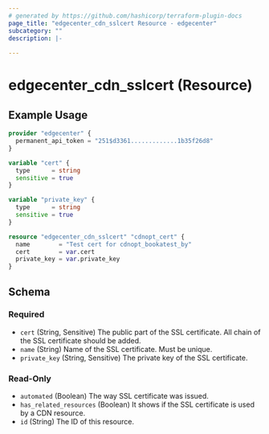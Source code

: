 ```yaml
---
# generated by https://github.com/hashicorp/terraform-plugin-docs
page_title: "edgecenter_cdn_sslcert Resource - edgecenter"
subcategory: ""
description: |-
  
---
```


# edgecenter_cdn_sslcert (Resource)



## Example Usage

```terraform
provider "edgecenter" {
  permanent_api_token = "251$d3361.............1b35f26d8"
}

variable "cert" {
  type      = string
  sensitive = true
}

variable "private_key" {
  type      = string
  sensitive = true
}

resource "edgecenter_cdn_sslcert" "cdnopt_cert" {
  name        = "Test cert for cdnopt_bookatest_by"
  cert        = var.cert
  private_key = var.private_key
}
```

<!-- schema generated by tfplugindocs -->
## Schema

### Required

- `cert` (String, Sensitive) The public part of the SSL certificate. All chain of the SSL certificate should be added.
- `name` (String) Name of the SSL certificate. Must be unique.
- `private_key` (String, Sensitive) The private key of the SSL certificate.

### Read-Only

- `automated` (Boolean) The way SSL certificate was issued.
- `has_related_resources` (Boolean) It shows if the SSL certificate is used by a CDN resource.
- `id` (String) The ID of this resource.



